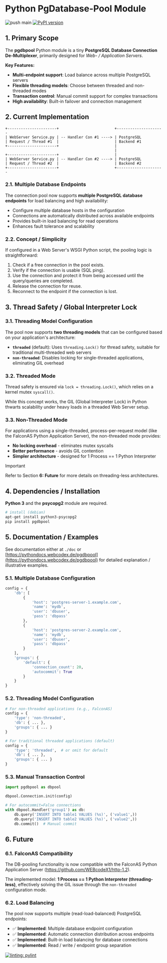 # Python PgDatabase-Pool Module

![push main](https://github.com/clauspruefer/python-dbpool/actions/workflows/pylint.yaml/badge.svg)
[![PyPI version](https://badge.fury.io/py/pgdbpool.svg)](https://badge.fury.io/py/pgdbpool)

## 1. Primary Scope

The **pgdbpool** Python module is a tiny **PostgreSQL Database Connection De-Multiplexer**, primarily designed for *Web- / Application Servers*.

**Key Features:**
- **Multi-endpoint support**: Load balance across multiple PostgreSQL servers
- **Flexible threading models**: Choose between threaded and non-threaded modes
- **Transaction control**: Manual commit support for complex transactions
- **High availability**: Built-in failover and connection management

## 2. Current Implementation

```text
+----------------------+                         +---------------------
| WebServer Service.py | -- Handler Con #1 ----> | PostgreSQL
| Request / Thread #1  |                         | Backend #1
+----------------------+                         |
                                                 |
+----------------------+                         |
| WebServer Service.py | -- Handler Con #2 ----> | PostgreSQL
| Request / Thread #2  |                         | Backend #2
+----------------------+                         +---------------------
```

### 2.1. Multiple Database Endpoints

The connection pool now supports **multiple PostgreSQL database endpoints** for load balancing and high availability:

- Configure multiple database hosts in the configuration
- Connections are automatically distributed across available endpoints
- Provides built-in load balancing for read operations
- Enhances fault tolerance and scalability

### 2.2. Concept / Simplicity

If configured in a Web Server's WSGI Python script, the pooling logic is straightforward:

1. Check if a free connection in the pool exists.
2. Verify if the connection is usable (SQL ping).
3. Use the connection and protect it from being accessed until the query/queries are completed.
4. Release the connection for reuse.
5. Reconnect to the endpoint if the connection is lost.

## 3. Thread Safety / Global Interpreter Lock

### 3.1. Threading Model Configuration

The pool now supports **two threading models** that can be configured based on your application's architecture:

- **`threaded`** (default): Uses `threading.Lock()` for thread safety, suitable for traditional multi-threaded web servers
- **`non-threaded`**: Disables locking for single-threaded applications, eliminating GIL overhead

### 3.2. Threaded Mode

Thread safety is ensured via `lock = threading.Lock()`, which relies on a kernel mutex `syscall()`.

While this concept works, the GIL (Global Interpreter Lock) in Python thwarts scalability under heavy loads in a threaded Web Server setup.

### 3.3. Non-Threaded Mode

For applications using a single-threaded, process-per-request model (like the FalconAS Python Application Server), the non-threaded mode provides:

- **No locking overhead** - eliminates mutex syscalls
- **Better performance** - avoids GIL contention  
- **Simpler architecture** - designed for 1 Process == 1 Python Interpreter

>[!IMPORTANT]
> Refer to Section **6: Future** for more details on threading-less architectures.

## 4. Dependencies / Installation

**Python 3** and the **psycopg2** module are required.

```bash
# install (debian)
apt-get install python3-psycopg2
pip install pgdbpool
```

## 5. Documentation / Examples

See documentation either at `./doc` or [https://pythondocs.webcodex.de/pgdbpool](https://pythondocs.webcodex.de/pgdbpool)
for detailed explanation / illustrative examples.

### 5.1. Multiple Database Configuration

```python
config = {
    'db': [
        {
            'host': 'postgres-server-1.example.com',
            'name': 'mydb',
            'user': 'dbuser',
            'pass': 'dbpass'
        },
        {
            'host': 'postgres-server-2.example.com', 
            'name': 'mydb',
            'user': 'dbuser',
            'pass': 'dbpass'
        }
    ],
    'groups': {
        'default': {
            'connection_count': 20,
            'autocommit': True
        }
    }
}
```

### 5.2. Threading Model Configuration

```python
# For non-threaded applications (e.g., FalconAS)
config = {
    'type': 'non-threaded',
    'db': { ... },
    'groups': { ... }
}

# For traditional threaded applications (default)
config = {
    'type': 'threaded',  # or omit for default
    'db': { ... },
    'groups': { ... }
}
```

### 5.3. Manual Transaction Control

```python
import pgdbpool as dbpool

dbpool.Connection.init(config)

# For autocommit=False connections
with dbpool.Handler('group1') as db:
    db.query('INSERT INTO table1 VALUES (%s)', ('value1',))
    db.query('INSERT INTO table2 VALUES (%s)', ('value2',))
    db.commit()  # Manual commit
```

## 6. Future

### 6.1. FalconAS Compatibility

The DB-pooling functionality is now compatible with the FalconAS
Python Application Server (https://github.com/WEBcodeX1/http-1.2).

The implemented model: **1 Process == 1 Python Interpreter (threading-less)**,
effectively solving the GIL issue through the `non-threaded` configuration mode.

### 6.2. Load Balancing

The pool now supports multiple (read-load-balanced) PostgreSQL endpoints:

- ✅ **Implemented**: Multiple database endpoint configuration
- ✅ **Implemented**: Automatic connection distribution across endpoints
- ✅ **Implemented**: Built-in load balancing for database connections
- ✅ **Implemented**: Read / write / endpoint group separation

[![linting: pylint](https://img.shields.io/badge/linting-pylint-yellowgreen)](https://github.com/PyCQA/pylint)
